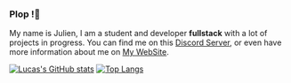 ### Plop !👋

My name is Julien, I am a student and developer **fullstack**  with a lot of projects in progress. You can find me on this [Discord Server](https://discord.gg/2Ph7nNSQPJ), or even have more information about me on [My WebSite](https://zetro.xyz/).

[![Lucas's GitHub stats](https://github-readme-stats.vercel.app/api?username=ZeTro-dev&show_icons=true&theme=tokyonight&count_private=true)](https://github.com/anuraghazra/github-readme-stats)
[![Top Langs](https://github-readme-stats.vercel.app/api/top-langs/?username=ZeTro-dev&theme=tokyonight&count_private=true)](https://github.com/anuraghazra/github-readme-stats)
